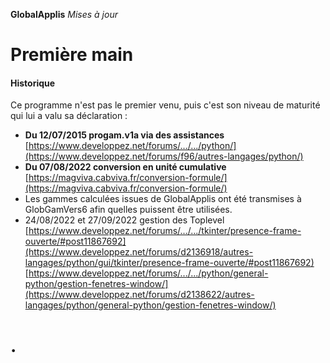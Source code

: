 **GlobalApplis** _Mises à jour_
# Première main
#### Historique
Ce programme n'est pas le premier venu, puis c'est son niveau de maturité qui lui a valu sa déclaration :
* **Du 12/07/2015 progam.v1a via des assistances**  
[https://www.developpez.net/forums/.../.../python/](https://www.developpez.net/forums/f96/autres-langages/python/)
* **Du 07/08/2022 conversion en unité cumulative**  
[https://magviva.cabviva.fr/conversion-formule/](https://magviva.cabviva.fr/conversion-formule/)
* Les gammes calculées issues de GlobalApplis ont été transmises à GlobGamVers6 afin quelles puissent être utilisées.
* 24/08/2022 et 27/09/2022 gestion des Toplevel   
[https://www.developpez.net/forums/.../.../tkinter/presence-frame-ouverte/#post11867692](https://www.developpez.net/forums/d2136918/autres-langages/python/gui/tkinter/presence-frame-ouverte/#post11867692)<br>
[https://www.developpez.net/forums/.../.../python/general-python/gestion-fenetres-window/](https://www.developpez.net/forums/d2138622/autres-langages/python/general-python/gestion-fenetres-window/)

# .